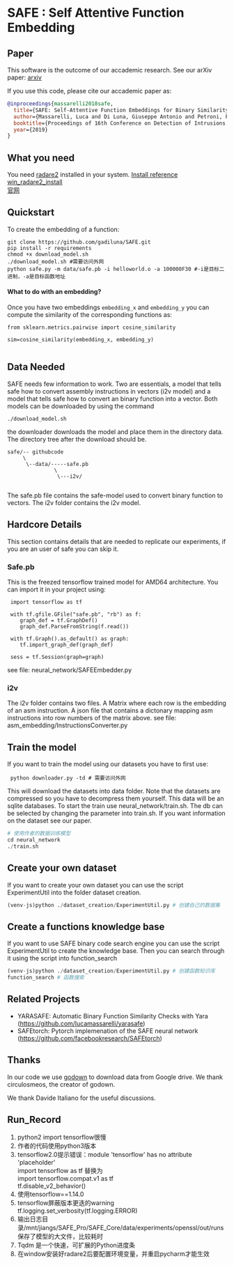 # SAFE : Self Attentive Function Embedding

Paper
---
This software is the outcome of our accademic research. See our arXiv paper: [arxiv](https://arxiv.org/abs/1811.05296)

If you use this code, please cite our accademic paper as:

```bibtex
@inproceedings{massarelli2018safe,
  title={SAFE: Self-Attentive Function Embeddings for Binary Similarity},
  author={Massarelli, Luca and Di Luna, Giuseppe Antonio and Petroni, Fabio and Querzoni, Leonardo and Baldoni, Roberto},
  booktitle={Proceedings of 16th Conference on Detection of Intrusions and Malware & Vulnerability Assessment (DIMVA)},
  year={2019}
}
```

What you need  
-----
You need [radare2](https://github.com/radare/radare2) installed in your system. [Install reference](https://blog.csdn.net/weixin_40732417/article/details/105586107)</br>
 [win_radare2_install](https://bbs.pediy.com/thread-225529.htm)</br>
 [官网](https://rada.re/r/)
  
Quickstart
-----
To create the embedding of a function:
```
git clone https://github.com/gadiluna/SAFE.git
pip install -r requirements
chmod +x download_model.sh
./download_model.sh #需要访问外网
python safe.py -m data/safe.pb -i helloworld.o -a 100000F30 #-i是目标二进制，-a是目标函数地址
```
#### What to do with an embedding?
Once you have two embeddings ```embedding_x``` and ```embedding_y``` you can compute the similarity of the corresponding functions as: 
```
from sklearn.metrics.pairwise import cosine_similarity

sim=cosine_similarity(embedding_x, embedding_y)
 
```


Data Needed
-----
SAFE needs few information to work. Two are essentials, a model that tells safe how to 
convert assembly instructions in vectors (i2v model) and a model that tells safe how
to convert an binary function into a vector.
Both models can be downloaded by using the command
```
./download_model.sh
```
the downloader downloads the model and place them in the directory data.
The directory tree after the download should be.
```
safe/-- githubcode
     \
      \--data/-----safe.pb
               \
                \---i2v/
            
```
The safe.pb file contains the safe-model used to convert binary function to vectors.
The i2v folder contains the i2v model. 


Hardcore Details
----
This section contains details that are needed to replicate our experiments, if you are an user of safe you can skip
it. 

### Safe.pb
This is the freezed tensorflow trained model for AMD64 architecture. You can import it in your project using:

```
 import tensorflow as tf
 
 with tf.gfile.GFile("safe.pb", "rb") as f:
    graph_def = tf.GraphDef()
    graph_def.ParseFromString(f.read())

 with tf.Graph().as_default() as graph:
    tf.import_graph_def(graph_def)
    
 sess = tf.Session(graph=graph)
``` 

see file: neural_network/SAFEEmbedder.py

### i2v
The i2v folder contains two files. 
A Matrix where each row is the embedding of an asm instruction.
A json file that contains a dictonary mapping asm instructions into row numbers of the matrix above.
see file: asm_embedding/InstructionsConverter.py



## Train the model
If you want to train the model using our datasets you have to first use:
```
 python downloader.py -td # 需要访问外网
```
This will download the datasets into data folder. Note that the datasets are compressed so you have to decompress them yourself.
This data will be an sqlite databases.
To start the train use neural_network/train.sh.
The db can be selected by changing the parameter into train.sh.
If you want information on the dataset see our paper.
```python
# 使用作者的数据训练模型
cd neural_network 
./train.sh
```

## Create your own dataset
If you want to create your own dataset you can use the script ExperimentUtil into the folder
dataset creation.
```python
(venv-js)python ./dataset_creation/ExperimentUtil.py # 创建自己的数据集
```

## Create a functions knowledge base
If you want to use SAFE binary code search engine you can use the script ExperimentUtil to create
the knowledge base.
Then you can search through it using the script into function_search
```python
(venv-js)python ./dataset_creation/ExperimentUtil.py # 创建函数知识库
function_search # 函数搜索
```


Related Projects
---

* YARASAFE: Automatic Binary Function Similarity Checks with Yara (https://github.com/lucamassarelli/yarasafe) 
* SAFEtorch: Pytorch implemenation of the SAFE neural network (https://github.com/facebookresearch/SAFEtorch)

Thanks
---
In our code we use [godown](https://github.com/circulosmeos/gdown.pl) to download data from Google drive. We thank 
circulosmeos, the creator of godown.

We thank Davide Italiano for the useful discussions. 

Run_Record
---
1. python2 import tensorflow很慢
2. 作者的代码使用python3版本
3. tensorflow2.0提示错误：module 'tensorflow' has no attribute 'placeholder'<br/>
import tensorflow as tf 替换为<br/>
import tensorflow.compat.v1 as tf<br/>
tf.disable_v2_behavior()<br/>
4. 使用tensorflow==1.14.0
5. tensorflow屏蔽版本更迭的warning<br/>
tf.logging.set_verbosity(tf.logging.ERROR)<br/>
6. 输出日志目录/mnt/jiangs/SAFE_Pro/SAFE_Core/data/experiments/openssl/out/runs保存了模型的大文件，比较耗时
7. Tqdm 是一个快速，可扩展的Python进度条
8. 在window安装好radare2后要配置环境变量，并重启pycharm才能生效
